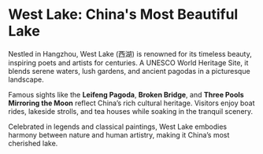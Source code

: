 # West Lake: China's Most Beautiful Lake  

Nestled in Hangzhou, West Lake (西湖) is renowned for its timeless beauty, inspiring poets and artists for centuries. A UNESCO World Heritage Site, it blends serene waters, lush gardens, and ancient pagodas in a picturesque landscape.  

Famous sights like the **Leifeng Pagoda**, **Broken Bridge**, and **Three Pools Mirroring the Moon** reflect China’s rich cultural heritage. Visitors enjoy boat rides, lakeside strolls, and tea houses while soaking in the tranquil scenery.  

Celebrated in legends and classical paintings, West Lake embodies harmony between nature and human artistry, making it China’s most cherished lake.  
